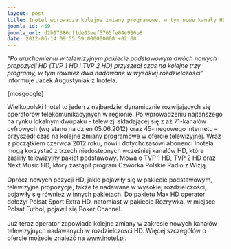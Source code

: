 ```yaml
---
layout: post
title: Inotel wprowadza kolejne zmiany programowe, w tym nowe kanały HD
joomla_id: 459
joomla_url: d2b17386df1de03eef5765fe04e936b8
date: 2012-06-14 09:55:59.000000000 +02:00
---
```

&quot;<em>Po uruchomieniu w telewizyjnym pakiecie podstawowym dw&oacute;ch nowych propozycji HD (TVP 1 HD i TVP 2 HD) przyszedł czas na kolejne trzy programy, w tym r&oacute;wnież dwa nadawane w wysokiej rozdzielczości</em>&quot; informuje Jacek Augustyniak z Inotela.<p>{mosgoogle}</p><p>Wielkopolski Inotel to jeden z najbardziej dynamicznie rozwijających się operator&oacute;w telekomunikacyjnych w regionie. Po wprowadzeniu najtańszego na rynku lokalnym dwupaku - telewizji składającej się z aż 71-kanał&oacute;w cyfrowych (wg stanu na dzień 05.06.2012) oraz 45-megowego internetu &ndash; przyszedł czas na kolejne zmiany programowe w ofercie telewizyjnej. Wraz z początkiem czerwca 2012 roku, nowi i dotychczasowi abonenci Inotela mogą korzystać z trzech niedostępnych wcześniej kanał&oacute;w HD, kt&oacute;re zasiliły telewizyjny pakiet podstawowy. Mowa o TVP 1 HD, TVP 2 HD oraz Next Music HD, kt&oacute;ry zastąpił program Czw&oacute;rka Polskie Radio z Wizją.<br /><br />Opr&oacute;cz nowych pozycji HD, jakie pojawiły się w pakiecie podstawowym, telewizyjne propozycje, także te nadawane w wysokiej rozdzielczości, pojawiły się r&oacute;wnież w innych pakietach. Do pakietu Max HD operator dołożył Polsat Sport Extra HD, natomiast w pakiecie Rozrywka, w miejsce Polsat Futbol, pojawił się Poker Channel.<br /><br />Już teraz operator zapowiada kolejne zmiany w zakresie nowych kanał&oacute;w telewizyjnych nadawanych w rozdzielczości HD. Więcej szczeg&oacute;ł&oacute;w o ofercie możecie znaleźć na <a href="http://www.inotel.pl" target="_blank">www.inotel.pl</a>.</p>
